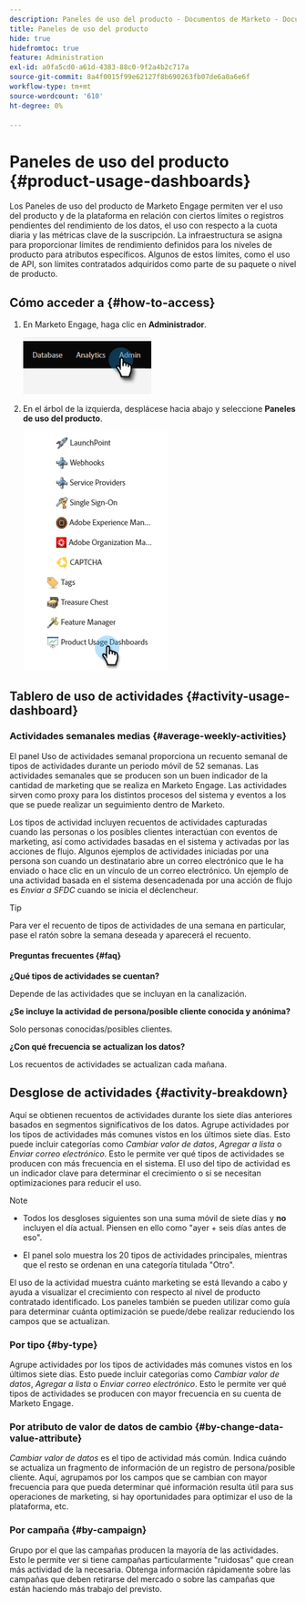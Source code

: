 ```yaml
---
description: Paneles de uso del producto - Documentos de Marketo - Documentación del producto
title: Paneles de uso del producto
hide: true
hidefromtoc: true
feature: Administration
exl-id: a0fa5cd0-a61d-4383-88c0-9f2a4b2c717a
source-git-commit: 8a4f0015f99e62127f8b690263fb07de6a0a6e6f
workflow-type: tm+mt
source-wordcount: '610'
ht-degree: 0%

---
```


# Paneles de uso del producto {#product-usage-dashboards}

Los Paneles de uso del producto de Marketo Engage permiten ver el uso del producto y de la plataforma en relación con ciertos límites o registros pendientes del rendimiento de los datos, el uso con respecto a la cuota diaria y las métricas clave de la suscripción. La infraestructura se asigna para proporcionar límites de rendimiento definidos para los niveles de producto para atributos específicos. Algunos de estos límites, como el uso de API, son límites contratados adquiridos como parte de su paquete o nivel de producto.

## Cómo acceder a {#how-to-access}

1. En Marketo Engage, haga clic en **Administrador**.

   ![](assets/product-usage-dashboards-1.png)

1. En el árbol de la izquierda, desplácese hacia abajo y seleccione **Paneles de uso del producto**.

   ![](assets/product-usage-dashboards-2.png)

## Tablero de uso de actividades {#activity-usage-dashboard}

### Actividades semanales medias {#average-weekly-activities}

El panel Uso de actividades semanal proporciona un recuento semanal de tipos de actividades durante un periodo móvil de 52 semanas. Las actividades semanales que se producen son un buen indicador de la cantidad de marketing que se realiza en Marketo Engage. Las actividades sirven como proxy para los distintos procesos del sistema y eventos a los que se puede realizar un seguimiento dentro de Marketo.

Los tipos de actividad incluyen recuentos de actividades capturadas cuando las personas o los posibles clientes interactúan con eventos de marketing, así como actividades basadas en el sistema y activadas por las acciones de flujo. Algunos ejemplos de actividades iniciadas por una persona son cuando un destinatario abre un correo electrónico que le ha enviado o hace clic en un vínculo de un correo electrónico. Un ejemplo de una actividad basada en el sistema desencadenada por una acción de flujo es _Enviar a SFDC_ cuando se inicia el déclencheur.

>[!TIP]
>
>Para ver el recuento de tipos de actividades de una semana en particular, pase el ratón sobre la semana deseada y aparecerá el recuento.

#### Preguntas frecuentes {#faq}

**¿Qué tipos de actividades se cuentan?**

Depende de las actividades que se incluyan en la canalización.

**¿Se incluye la actividad de persona/posible cliente conocida y anónima?**

Solo personas conocidas/posibles clientes.

**¿Con qué frecuencia se actualizan los datos?**

Los recuentos de actividades se actualizan cada mañana.

## Desglose de actividades {#activity-breakdown}

Aquí se obtienen recuentos de actividades durante los siete días anteriores basados en segmentos significativos de los datos. Agrupe actividades por los tipos de actividades más comunes vistos en los últimos siete días. Esto puede incluir categorías como _Cambiar valor de datos_, _Agregar a lista_ o _Enviar correo electrónico_. Esto le permite ver qué tipos de actividades se producen con más frecuencia en el sistema. El uso del tipo de actividad es un indicador clave para determinar el crecimiento o si se necesitan optimizaciones para reducir el uso.

>[!NOTE]
>
>* Todos los desgloses siguientes son una suma móvil de siete días y **no** incluyen el día actual. Piensen en ello como &quot;ayer + seis días antes de eso&quot;.
>
>* El panel solo muestra los 20 tipos de actividades principales, mientras que el resto se ordenan en una categoría titulada &quot;Otro&quot;.

El uso de la actividad muestra cuánto marketing se está llevando a cabo y ayuda a visualizar el crecimiento con respecto al nivel de producto contratado identificado. Los paneles también se pueden utilizar como guía para determinar cuánta optimización se puede/debe realizar reduciendo los campos que se actualizan.

### Por tipo {#by-type}

Agrupe actividades por los tipos de actividades más comunes vistos en los últimos siete días. Esto puede incluir categorías como _Cambiar valor de datos_, _Agregar a lista_ o _Enviar correo electrónico_. Esto le permite ver qué tipos de actividades se producen con mayor frecuencia en su cuenta de Marketo Engage.

### Por atributo de valor de datos de cambio {#by-change-data-value-attribute}

_Cambiar valor de datos_ es el tipo de actividad más común. Indica cuándo se actualiza un fragmento de información de un registro de persona/posible cliente. Aquí, agrupamos por los campos que se cambian con mayor frecuencia para que pueda determinar qué información resulta útil para sus operaciones de marketing, si hay oportunidades para optimizar el uso de la plataforma, etc.

### Por campaña {#by-campaign}

Grupo por el que las campañas producen la mayoría de las actividades. Esto le permite ver si tiene campañas particularmente &quot;ruidosas&quot; que crean más actividad de la necesaria. Obtenga información rápidamente sobre las campañas que deben retirarse del mercado o sobre las campañas que están haciendo más trabajo del previsto.
